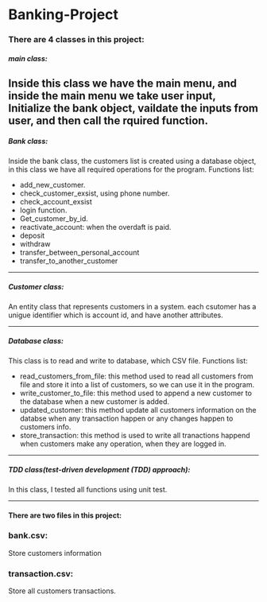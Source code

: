 # Banking-Project
### There are 4 classes in this project: 
##### **main class:**
Inside this class we have the main menu, and inside the main menu we take user input, Initialize the bank object, vaildate the inputs from user, and then call the rquired function. 
---
##### **Bank class:** 
Inside the bank class, the customers list is created using a database object, in this class we have all required operations for the program.
Functions list:
- add_new_customer.
- check_customer_exsist, using phone number.
- check_account_exsist
- login function.
- Get_customer_by_id.
- reactivate_account: when the overdaft is paid.
- deposit
- withdraw
- transfer_between_personal_account
- transfer_to_another_customer

---
##### **Customer class:** 
An entity class that represents customers in a system. each csutomer has a unigue identifier which is account id, and have another attributes. 

---
##### **Database class:** 
This class is to read and write to database, which CSV file. 
Functions list:
- read_customers_from_file: this method used to read all customers from file and store it into a list of customers, so we can use it in the program.
- write_customer_to_file: this method used to append a new customer to the database when a new customer is added.
- updated_customer: this method update all customers information on the databse when any transaction happen or any changes happen to customers info.
- store_transaction: this method is used to write all tranactions happend when customers make any operation, when they are logged in.  
---
##### **TDD class(test-driven development (TDD) approach):** 
In this class, I tested all functions using unit test. 

---
#### There are two files in this project:
### **bank.csv:** 
Store customers information
### **transaction.csv:** 
Store all customers transactions.
